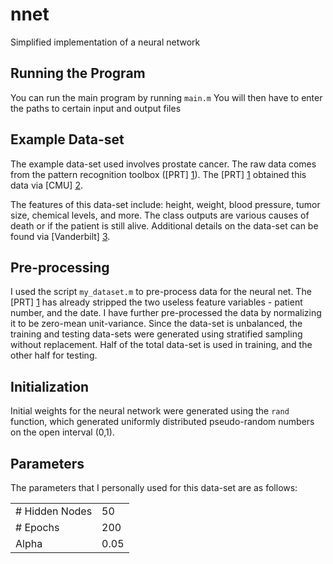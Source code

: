 nnet
====
Simplified implementation of a neural network

Running the Program
-----------------------------
You can run the main program by running `main.m`
You will then have to enter the paths to certain input and output files

Example Data-set
------------------------
The example data-set used involves prostate cancer. The raw data comes from the pattern recognition toolbox ([PRT] [1]). The [PRT] [1] obtained this data via [CMU] [2]. 

The features of this data-set include: height, weight, blood pressure, tumor size, chemical levels, and more. The class outputs are various causes of death or if the patient is still alive. Additional details on the data-set can be found via [Vanderbilt] [3]. 

Pre-processing
---------------------
I used the script `my_dataset.m` to pre-process data for the neural net. The [PRT] [1] has already stripped the two useless feature variables - patient number, and the date. I have further pre-processed the data by normalizing it to be zero-mean unit-variance. Since the data-set is unbalanced, the training and testing data-sets were generated using stratified sampling without replacement. Half of the total data-set is used in training, and the other half for testing.

Initialization
----------------
Initial weights for the neural network were generated using the `rand` function, which generated uniformly distributed pseudo-random numbers on the open interval (0,1).

Parameters
---------------
The parameters that I personally used for this data-set are as follows:
<table>
<tr><td># Hidden Nodes</td><td>50</td></tr>
<tr><td># Epochs</td><td>200</td></tr>
<tr><td>Alpha</td><td>0.05</td></tr>
</table>

  [1]: http://www.newfolderconsulting.com/prt       "PRT"
  [2]: http://lib.stat.cmu.edu/S/Harrell/data/descriptions/prostate.html       "CMU"
  [3]: http://biostat.mc.vanderbilt.edu/wiki/pub/Main/DataSets/Cprostate.html       "Vanderbilt"

